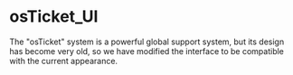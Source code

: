 # osTicket_UI
The "osTicket" system is a powerful global support system, but its design has become very old, so we have modified the interface to be compatible with the current appearance.
